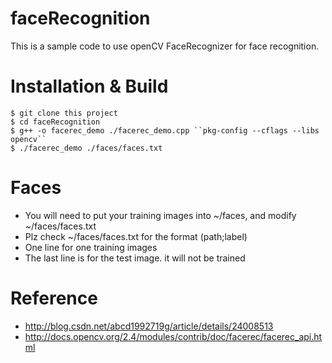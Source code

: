 # faceRecognition
This is a sample code to use openCV FaceRecognizer for face recognition.

# Installation & Build
    $ git clone this project
    $ cd faceRecognition
    $ g++ -o facerec_demo ./facerec_demo.cpp ``pkg-config --cflags --libs opencv``
    $ ./facerec_demo ./faces/faces.txt
    
# Faces
* You will need to put your training images into ~/faces, and modify ~/faces/faces.txt
* Plz check ~/faces/faces.txt for the format (path;label)
* One line for one training images
* The last line is for the test image. it will not be trained

# Reference
* http://blog.csdn.net/abcd1992719g/article/details/24008513
* http://docs.opencv.org/2.4/modules/contrib/doc/facerec/facerec_api.html
